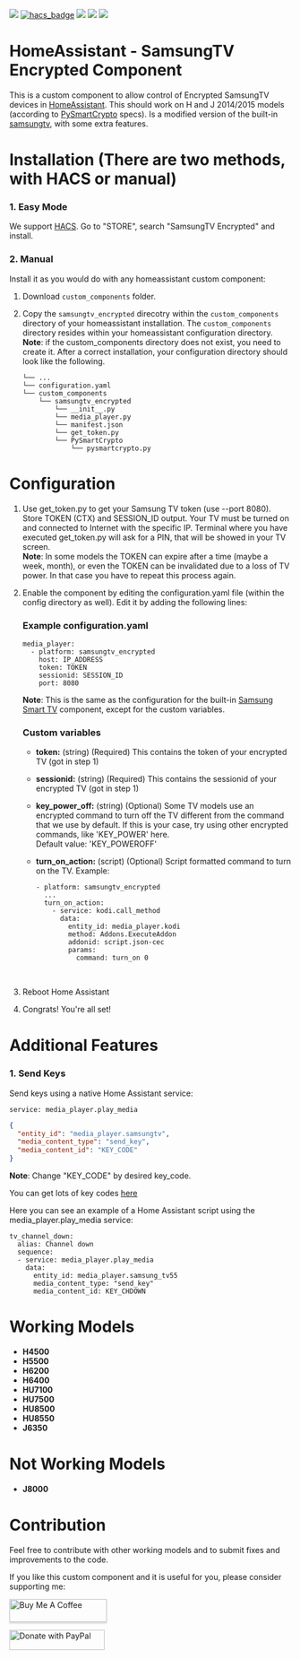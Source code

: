[![](https://img.shields.io/github/release/sermayoral/ha-samsungtv-encrypted/all.svg?style=for-the-badge)](https://github.com/sermayoral/ha-samsungtv-encrypted/releases)
[![hacs_badge](https://img.shields.io/badge/HACS-Default-orange.svg?style=for-the-badge)](https://github.com/custom-components/hacs)
[![](https://img.shields.io/github/license/sermayoral/ha-samsungtv-encrypted?style=for-the-badge)](LICENSE)
[![](https://img.shields.io/badge/MAINTAINER-%40sermayoral-red?style=for-the-badge)](https://github.com/sermayoral)
[![](https://img.shields.io/badge/COMMUNITY-FORUM-success?style=for-the-badge)](https://community.home-assistant.io)

# HomeAssistant - SamsungTV Encrypted Component

This is a custom component to allow control of Encrypted SamsungTV devices in [HomeAssistant](https://home-assistant.io). 
This should work on H and J 2014/2015 models (according to [PySmartCrypto](https://github.com/eclair4151/SmartCrypto)
specs). Is a modified version of the built-in [samsungtv](https://www.home-assistant.io/integrations/samsungtv/), with
some extra features.

# Installation (There are two methods, with HACS or manual)

### 1. Easy Mode

We support [HACS](https://hacs.netlify.com/). Go to "STORE", search "SamsungTV Encrypted" and install.

### 2. Manual

Install it as you would do with any homeassistant custom component:

1. Download `custom_components` folder.
2. Copy the `samsungtv_encrypted` direcotry within the `custom_components` directory of your homeassistant installation. 
The `custom_components` directory resides within your homeassistant configuration directory.
**Note**: if the custom_components directory does not exist, you need to create it.
After a correct installation, your configuration directory should look like the following.

    ```
    └── ...
    └── configuration.yaml
    └── custom_components
        └── samsungtv_encrypted
            └── __init__.py
            └── media_player.py
            └── manifest.json
            └── get_token.py
            └── PySmartCrypto
                └── pysmartcrypto.py
    ```

# Configuration

1. Use get_token.py to get your Samsung TV token (use --port 8080). Store TOKEN (CTX) and SESSION_ID output. Your TV 
must be turned on and connected to Internet with the specific IP. Terminal where you have executed get_token.py will 
ask for a PIN, that will be showed in your TV screen.  
**Note**: In some models the TOKEN can expire after a time (maybe a week, month), or even the TOKEN can be invalidated 
due to a loss of TV power. In that case you have to repeat this process again.
2. Enable the component by editing the configuration.yaml file (within the config directory as well).
Edit it by adding the following lines:
    ### Example configuration.yaml
    ```
    media_player:
      - platform: samsungtv_encrypted
        host: IP_ADDRESS
        token: TOKEN
        sessionid: SESSION_ID
        port: 8080
    ```
    **Note**: This is the same as the configuration for the built-in 
    [Samsung Smart TV](https://www.home-assistant.io/integrations/samsungtv/) component, except for the custom variables.

    ### Custom variables

    - **token:** (string) (Required) This contains the token of your encrypted TV (got in step 1)<br>

    - **sessionid:** (string) (Required) This contains the sessionid of your encrypted TV (got in step 1)<br>

    - **key_power_off:** (string) (Optional) Some TV models use an encrypted command to turn off the TV different from 
    the command that we use by default. If this is your case, try using other encrypted commands, like 'KEY_POWER' here.
    <br>Default value: 'KEY_POWEROFF'

    - **turn_on_action:** (script) (Optional) Script formatted command to turn on the TV. Example:
      ```
      - platform: samsungtv_encrypted
        ...
        turn_on_action:
          - service: kodi.call_method
            data:
              entity_id: media_player.kodi
              method: Addons.ExecuteAddon
              addonid: script.json-cec
              params:
                command: turn_on 0
      ```
      <br>
    
2. Reboot Home Assistant
3. Congrats! You're all set!

# Additional Features

### 1. Send Keys

Send keys using a native Home Assistant service:

```
service: media_player.play_media
```

```json
{
  "entity_id": "media_player.samsungtv",
  "media_content_type": "send_key",
  "media_content_id": "KEY_CODE"
}
```
**Note**: Change "KEY_CODE" by desired key_code.

You can get lots of key codes [here](https://github.com/roberodin/ha-samsungtv-custom#key-codes)

Here you can see an example of a Home Assistant script using the media_player.play_media service:
```
tv_channel_down:
  alias: Channel down
  sequence:
  - service: media_player.play_media
    data:
      entity_id: media_player.samsung_tv55
      media_content_type: "send_key"
      media_content_id: KEY_CHDOWN
```

# Working Models

- **H4500**
- **H5500**
- **H6200**
- **H6400**
- **HU7100**
- **HU7500**
- **HU8500**
- **HU8550**
- **J6350**

# Not Working Models

- **J8000**

# Contribution

Feel free to contribute with other working models and to submit fixes and improvements to the code.

If you like this custom component and it is useful for you, please consider supporting me:

<a href="https://www.buymeacoffee.com/XAF0dnBOG" target="_blank"><img src="https://www.buymeacoffee.com/assets/img/custom_images/orange_img.png" alt="Buy Me A Coffee" style="height: 41px !important;width: 174px !important;box-shadow: 0px 3px 2px 0px rgba(190, 190, 190, 0.5) !important;-webkit-box-shadow: 0px 3px 2px 0px rgba(190, 190, 190, 0.5) !important;" ></a>

<a href="https://www.paypal.me/sermayoral" target="_blank"><img src="https://pluspng.com/img-png/-460.png" alt="Donate with PayPal" width="170" height="36" ></a>
